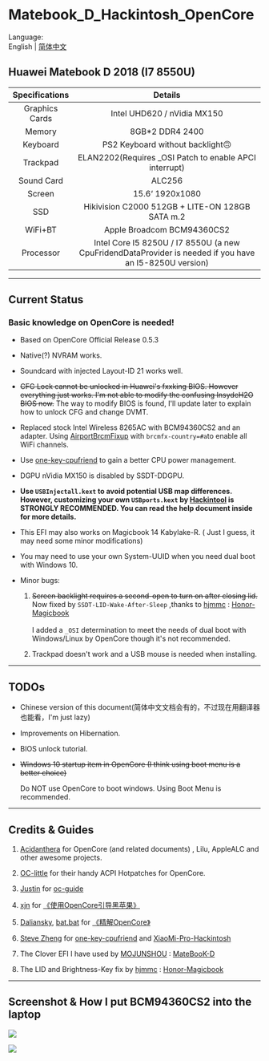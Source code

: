 # Matebook_D_Hackintosh_OpenCore

Language:   
English | [简体中文](https://github.com/Zero-zer0/Huawei_Matebook_D_Hackintosh_OpenCore/blob/master/ReadmeCN.md)
## Huawei Matebook D 2018 (I7 8550U)

| Specifications | Details                                                                                                            |
|:--------------:|:------------------------------------------------------------------------------------------------------------------:|
| Graphics Cards | Intel UHD620 / nVidia MX150                                                                                        |
| Memory         | 8GB*2 DDR4 2400                                                                                                    |
| Keyboard       | PS2 Keyboard without backlight🙃                                                                                   |
| Trackpad       | ELAN2202(Requires _OSI Patch to enable APCI interrupt)                                                             |
| Sound Card     | ALC256                                                                                                             |
| Screen         | 15.6‘ 1920x1080                                                                                                    |
| SSD            | Hikivision C2000 512GB + LITE-ON 128GB SATA m.2                                                                    |
| WiFi+BT        | Apple Broadcom BCM94360CS2                                                                                         |
| Processor      | Intel Core I5 8250U / I7 8550U (a new CpuFridendDataProvider is needed if you have an I5-8250U version) |

---------

## Current Status

### **Basic knowledge on OpenCore is needed!**

* Based on OpenCore Official Release 0.5.3

* Native(?) NVRAM works.

* Soundcard with injected Layout-ID 21 works well.

* ~~CFG Lock cannot be unlocked in Huawei's fxxking BIOS. However everything just works. I'm not able to modify the confusing InsydeH2O BIOS now.~~
    The way to modify BIOS is found, I'll update later to explain how to unlock CFG and change DVMT.

* Replaced stock Intel Wireless 8265AC with BCM94360CS2 and an adapter. Using [AirportBrcmFixup](https://github.com/acidanthera/AirportBrcmFixup) with `brcmfx-country=#a`to enable all WiFi channels.

* Use [one-key-cpufriend](https://github.com/stevezhengshiqi/one-key-cpufriend) to gain a better CPU power management.

* DGPU nVidia MX150 is disabled by SSDT-DDGPU.

* **Use `USBInjectall.kext` to avoid potential USB map differences. However, customizing your own `USBports.kext` by [Hackintool](http://headsoft.com.au/download/mac/Hackintool.zip) is STRONGLY RECOMMENDED. You can read the help document inside for more details.**


* This EFI may also works on Magicbook 14 Kabylake-R. ( Just I guess, it may need some minor modifications)

* You may need to use your own System-UUID when you need dual boot with Windows 10.  

* Minor bugs: 
    1. ~~Screen backlight requires a second-open to turn on after closing lid.~~    
    Now fixed by `SSDT-LID-Wake-After-Sleep` ,thanks to [hjmmc](https://github.com/hjmmc) : [Honor-Magicbook](https://github.com/hjmmc/Honor-Magicbook) <br>   
    I added a `_OSI`  determination to meet the needs of dual boot with Windows/Linux by OpenCore though it's not recommended.  

    2. Trackpad doesn't work and a USB mouse is needed when installing.

------

## TODOs

* Chinese version of this document(简体中文文档会有的，不过现在用翻译器也能看，I'm just lazy)

* Improvements on Hibernation.

* BIOS unlock tutorial.

* ~~Windows 10 startup item in OpenCore (I think using boot menu is a better choice)~~  <br>

    Do NOT use OpenCore to boot windows. Using Boot Menu is recommended.

------

## Credits &  Guides

1. [Acidanthera](https://github.com/acidanthera) for OpenCore (and related documents) , Lilu, AppleALC and other awesome projects.

2. [OC-little](https://github.com/daliansky/OC-little) for their handy ACPI Hotpatches for OpenCore.

3. [Justin](https://github.com/cattyhouse) for  [oc-guide](https://github.com/cattyhouse/oc-guide) 

4. [xjn](https://github.com/xjn819) for [《使用OpenCore引导黑苹果》](https://blog.xjn819.com/?p=543)

5. [Daliansky](https://github.com/daliansky), [bat.bat](https://github.com/williambj1) for [《精解OpenCore》](https://blog.daliansky.net/OpenCore-BootLoader.html)

6. [Steve Zheng](https://github.com/stevezhengshiqi) for [one-key-cpufriend](https://github.com/stevezhengshiqi/one-key-cpufriend) and [XiaoMi-Pro-Hackintosh](https://github.com/daliansky/XiaoMi-Pro-Hackintosh)

7. The Clover EFI I have used by [MOJUNSHOU](https://github.com/MOJUNSHOU) : [MateBooK-D](https://github.com/MOJUNSHOU/MateBooK-D)

8. The LID and Brightness-Key fix by [hjmmc](https://github.com/hjmmc) : [Honor-Magicbook](https://github.com/hjmmc/Honor-Magicbook)

-----
## Screenshot & How I put BCM94360CS2 into the laptop

![  ](https://github.com/Zero-zer0/Matebook_D_Hackintosh_OpenCore/blob/master/截屏2019-12-22下午10.28.37.png)

![   ](https://github.com/Zero-zer0/Matebook_D_Hackintosh_OpenCore/blob/master/BCM94360CS2.jpg)




